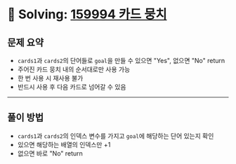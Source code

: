 # 📝 Solving: [159994 카드 뭉치](https://school.programmers.co.kr/learn/courses/30/lessons/159994)

## 문제 요약

- `cards1`과 `cards2`의 단어들로 `goal`을 만들 수 있으면 "Yes", 없으면 "No" return
- 주어진 카드 뭉치 내의 순서대로만 사용 가능
- 한 번 사용 시 재사용 불가
- 반드시 사용 후 다음 카드로 넘어갈 수 있음

---

## 풀이 방법

- `cards1`과 `cards2`의 인덱스 변수를 가지고 `goal`에 해당하는 단어 있는지 확인
- 있으면 해당하는 배열의 인덱스만 +1
- 없으면 바로 "No" return